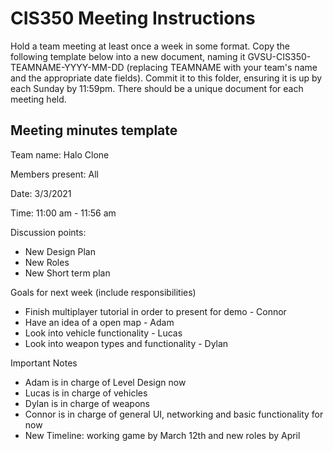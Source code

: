 # CIS350 Meeting Instructions

Hold a team meeting at least once a week in some format.  Copy the following template below into a new document, naming it GVSU-CIS350-TEAMNAME-YYYY-MM-DD (replacing TEAMNAME with your team's name and the appropriate date fields).  Commit it to this folder, ensuring it is up by each Sunday by 11:59pm.  There should be a unique document for each meeting held.

## Meeting minutes template

Team name: Halo Clone

Members present: All

Date: 3/3/2021

Time: 11:00 am - 11:56 am

Discussion points: 

* New Design Plan
* New Roles
* New Short term plan

Goals for next week (include responsibilities)

* Finish multiplayer tutorial in order to present for demo - Connor
* Have an idea of a open map - Adam
* Look into vehicle functionality - Lucas
* Look into weapon types and functionality - Dylan

Important Notes

* Adam is in charge of Level Design now
* Lucas is in charge of vehicles
* Dylan is in charge of weapons
* Connor is in charge of general UI, networking and basic functionality for now
* New Timeline: working game by March 12th and new roles by April
